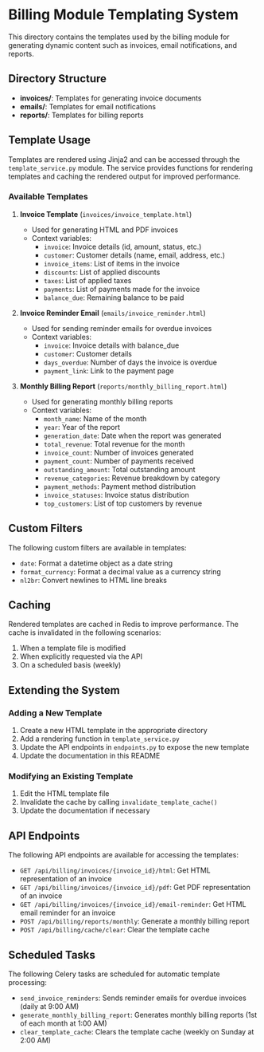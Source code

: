 # Billing Module Templating System

This directory contains the templates used by the billing module for generating dynamic content such as invoices, email notifications, and reports.

## Directory Structure

- **invoices/**: Templates for generating invoice documents
- **emails/**: Templates for email notifications
- **reports/**: Templates for billing reports

## Template Usage

Templates are rendered using Jinja2 and can be accessed through the `template_service.py` module. The service provides functions for rendering templates and caching the rendered output for improved performance.

### Available Templates

1. **Invoice Template** (`invoices/invoice_template.html`)
   - Used for generating HTML and PDF invoices
   - Context variables:
     - `invoice`: Invoice details (id, amount, status, etc.)
     - `customer`: Customer details (name, email, address, etc.)
     - `invoice_items`: List of items in the invoice
     - `discounts`: List of applied discounts
     - `taxes`: List of applied taxes
     - `payments`: List of payments made for the invoice
     - `balance_due`: Remaining balance to be paid

2. **Invoice Reminder Email** (`emails/invoice_reminder.html`)
   - Used for sending reminder emails for overdue invoices
   - Context variables:
     - `invoice`: Invoice details with balance_due
     - `customer`: Customer details
     - `days_overdue`: Number of days the invoice is overdue
     - `payment_link`: Link to the payment page

3. **Monthly Billing Report** (`reports/monthly_billing_report.html`)
   - Used for generating monthly billing reports
   - Context variables:
     - `month_name`: Name of the month
     - `year`: Year of the report
     - `generation_date`: Date when the report was generated
     - `total_revenue`: Total revenue for the month
     - `invoice_count`: Number of invoices generated
     - `payment_count`: Number of payments received
     - `outstanding_amount`: Total outstanding amount
     - `revenue_categories`: Revenue breakdown by category
     - `payment_methods`: Payment method distribution
     - `invoice_statuses`: Invoice status distribution
     - `top_customers`: List of top customers by revenue

## Custom Filters

The following custom filters are available in templates:

- `date`: Format a datetime object as a date string
- `format_currency`: Format a decimal value as a currency string
- `nl2br`: Convert newlines to HTML line breaks

## Caching

Rendered templates are cached in Redis to improve performance. The cache is invalidated in the following scenarios:

1. When a template file is modified
2. When explicitly requested via the API
3. On a scheduled basis (weekly)

## Extending the System

### Adding a New Template

1. Create a new HTML template in the appropriate directory
2. Add a rendering function in `template_service.py`
3. Update the API endpoints in `endpoints.py` to expose the new template
4. Update the documentation in this README

### Modifying an Existing Template

1. Edit the HTML template file
2. Invalidate the cache by calling `invalidate_template_cache()`
3. Update the documentation if necessary

## API Endpoints

The following API endpoints are available for accessing the templates:

- `GET /api/billing/invoices/{invoice_id}/html`: Get HTML representation of an invoice
- `GET /api/billing/invoices/{invoice_id}/pdf`: Get PDF representation of an invoice
- `GET /api/billing/invoices/{invoice_id}/email-reminder`: Get HTML email reminder for an invoice
- `POST /api/billing/reports/monthly`: Generate a monthly billing report
- `POST /api/billing/cache/clear`: Clear the template cache

## Scheduled Tasks

The following Celery tasks are scheduled for automatic template processing:

- `send_invoice_reminders`: Sends reminder emails for overdue invoices (daily at 9:00 AM)
- `generate_monthly_billing_report`: Generates monthly billing reports (1st of each month at 1:00 AM)
- `clear_template_cache`: Clears the template cache (weekly on Sunday at 2:00 AM)
